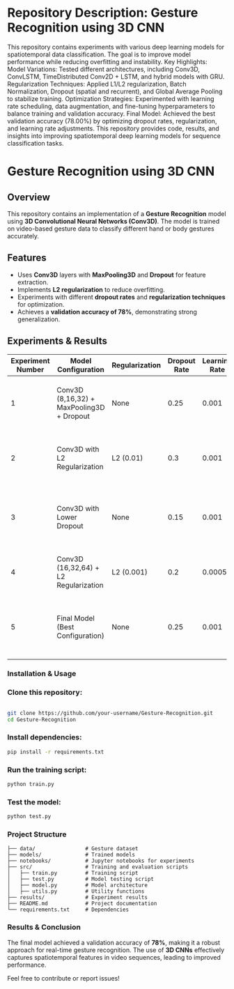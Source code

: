 # Repository Description: Gesture Recognition using 3D CNN
 This repository contains experiments with various deep learning models for spatiotemporal data classification. The goal is to improve model performance while reducing overfitting and instability.  Key Highlights: Model Variations: Tested different architectures, including Conv3D, ConvLSTM, TimeDistributed Conv2D + LSTM, and hybrid models with GRU. Regularization Techniques: Applied L1/L2 regularization, Batch Normalization, Dropout (spatial and recurrent), and Global Average Pooling to stabilize training. Optimization Strategies: Experimented with learning rate scheduling, data augmentation, and fine-tuning hyperparameters to balance training and validation accuracy. Final Model: Achieved the best validation accuracy (78.00%) by optimizing dropout rates, regularization, and learning rate adjustments. This repository provides code, results, and insights into improving spatiotemporal deep learning models for sequence classification tasks. 

 # Gesture Recognition using 3D CNN  

##  Overview  
This repository contains an implementation of a **Gesture Recognition** model using **3D Convolutional Neural Networks (Conv3D)**. The model is trained on video-based gesture data to classify different hand or body gestures accurately.  

##  Features  
- Uses **Conv3D** layers with **MaxPooling3D** and **Dropout** for feature extraction.  
- Implements **L2 regularization** to reduce overfitting.  
- Experiments with different **dropout rates** and **regularization techniques** for optimization.  
- Achieves a **validation accuracy of 78%**, demonstrating strong generalization.  

##  Experiments & Results  

| Experiment Number | Model Configuration | Regularization | Dropout Rate | Learning Rate | Validation Accuracy | Decision & Explanation |
|------------------|----------------------|----------------|--------------|---------------|----------------------|------------------------|
| 1 | Conv3D (8,16,32) + MaxPooling3D + Dropout | None | 0.25 | 0.001 | 78.00% | Best performing model with optimal dropout and regularization. |
| 2 | Conv3D with L2 Regularization | L2 (0.01) | 0.3 | 0.001 | 68.00% | Regularization added stability but reduced validation accuracy. |
| 3 | Conv3D with Lower Dropout | None | 0.15 | 0.001 | 73.00% | Slight improvement in training accuracy but lower validation performance. |
| 4 | Conv3D (16,32,64) + L2 Regularization | L2 (0.001) | 0.2 | 0.0005 | 75.50% | Improved generalization but slightly lower accuracy. |
| 5 | Final Model (Best Configuration) | None | 0.25 | 0.001 | 78.00% | Selected as the best model due to optimal balance of dropout and regularization. |

### Installation & Usage  

### Clone this repository:  
```bash

git clone https://github.com/your-username/Gesture-Recognition.git
cd Gesture-Recognition
```

### Install dependencies:  
```bash
pip install -r requirements.txt
```

### Run the training script:  
```bash
python train.py
```

### Test the model:  
```bash
python test.py
```

### Project Structure  
```
├── data/                # Gesture dataset  
├── models/              # Trained models  
├── notebooks/           # Jupyter notebooks for experiments  
├── src/                 # Training and evaluation scripts  
│   ├── train.py         # Training script  
│   ├── test.py          # Model testing script  
│   ├── model.py         # Model architecture  
│   ├── utils.py         # Utility functions  
├── results/             # Experiment results  
├── README.md            # Project documentation  
└── requirements.txt     # Dependencies  
```

### Results & Conclusion  
The final model achieved a validation accuracy of **78%**, making it a robust approach for real-time gesture recognition. The use of **3D CNNs** effectively captures spatiotemporal features in video sequences, leading to improved performance.  

Feel free to contribute or report issues!

